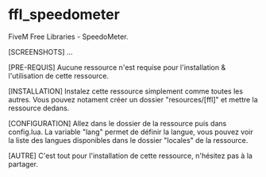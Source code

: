 # ffl_speedometer
FiveM Free Libraries - SpeedoMeter. 

[SCREENSHOTS]
...

[PRE-REQUIS]
Aucune ressource n'est requise pour l'installation & l'utilisation de cette ressource.

[INSTALLATION]
Instalez cette ressource simplement comme toutes les autres.
Vous pouvez notament créer un dossier "resources/[ffl]" et mettre la ressource dedans.

[CONFIGURATION]
Allez dans le dossier de la ressource puis dans config.lua.
La variable "lang" permet de définir la langue, vous pouvez voir la liste des langues disponibles dans le dossier "locales" de la ressource.

[AUTRE]
C'est tout pour l'installation de cette ressource, n'hésitez pas à la partager.
